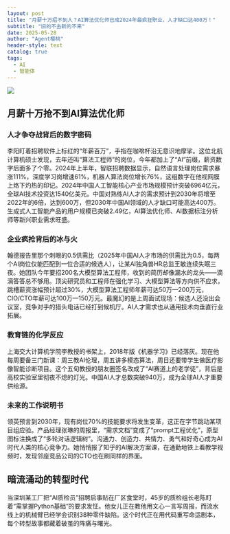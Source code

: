 ```yaml
---
layout: post
title: "月薪十万招不到人？AI算法优化师已成2024年最疯狂职业，人才缺口达400万！"
subtitle: "旧的不去新的不来"
date: 2025-05-28 
author: "Agent樱桃"
header-style: text
catalog: true
tags:
  - AI
  - 智能体
---
```

![](https://images.pexels.com/photos/25630344/pexels-photo-25630344.jpeg?auto=compress&cs=tinysrgb&w=1200)
## 月薪十万抢不到AI算法优化师

### 人才争夺战背后的数字密码
李阳盯着招聘软件上标红的“年薪百万”，手指在咖啡杯沿无意识地摩挲。这位北航计算机硕士发现，去年还叫“算法工程师”的岗位，今年都加上了“AI”前缀，薪资数字后面多了个零。2024年上半年，智联招聘数据显示，自然语言处理岗位需求暴涨111%，深度学习岗增速61%，机器人算法岗位增长76%，这组数字在他视网膜上烙下灼热的印记。2024年中国人工智能核心产业市场规模预计突破6964亿元，全球AI技术投资达1540亿美元。中国对熟练AI人才的需求预计到2030年将增至2022年的6倍，达到600万，但2030年中国AI领域的人才缺口可能高达400万。生成式人工智能产品的用户规模已突破2.49亿，AI算法优化师、AI数据标注分析师等新兴职业需求旺盛。

### 企业疯抢背后的冰与火
翰德报告里那个刺眼的0.5供需比（2025年中国AI人才市场的供需比为0.5，每两个AI岗位仅能匹配到一位合适的候选人），让某AI独角兽HR总监王敏连续失眠三夜。她团队今年要招200名大模型算法工程师，收到的简历却像漏水的龙头——滴滴答答总不够用。顶尖研究员和工程师在强化学习、大模型算法等方向供不应求，跳槽薪资涨幅预计超过30%，大模型算法工程师年薪可达50万—200万元，CIO/CTO年薪可达100万—150万元。最魔幻的是上周面试现场：候选人还没出会议室，竞争对手的猎头电话已经打到候机厅。AI人才需求也从通用技术向垂直行业拓展。

### 教育链的化学反应
上海交大计算机学院李教授的书架上，2018年版《机器学习》已经落灰。现在他每周要备三门新课：周三教AI伦理，周五讲多模态算法，周日还要带学生做医疗影像智能诊断项目。这个五旬教授的朋友圈签名改成了“AI赛道上的老学徒”，背后是高校实验室里彻夜不熄的灯光。中国AI人才总数突破940万，成为全球AI人才重要供给源。

### 未来的工作说明书
领英预言到2030年，现有岗位70%的技能要求将发生变革，这正在字节跳动某项目组应验。产品经理张琳的周报里，“需求文档”变成了“prompt工程优化”，原型图标注换成了“多轮对话逻辑树”。沟通力、创造力、共情力、勇气和好奇心成为AI时代人类的核心竞争力。她悄悄报了知乎的AI解决方案课，在通勤地铁上看教学视频时，发现邻座竞品公司的CTO也在刷同样的界面。

## 暗流涌动的转型时代
当深圳某工厂把“AI质检员”招聘启事贴在厂区食堂时，45岁的质检组长老陈盯着“需掌握Python基础”的要求发怔。他女儿正在教他用文心一言写周报，而流水线上的机械臂已经学会识别38种零件缺陷。这个时代正在用代码重写命运剧本，每个转型故事都藏着破茧的阵痛与曙光。

